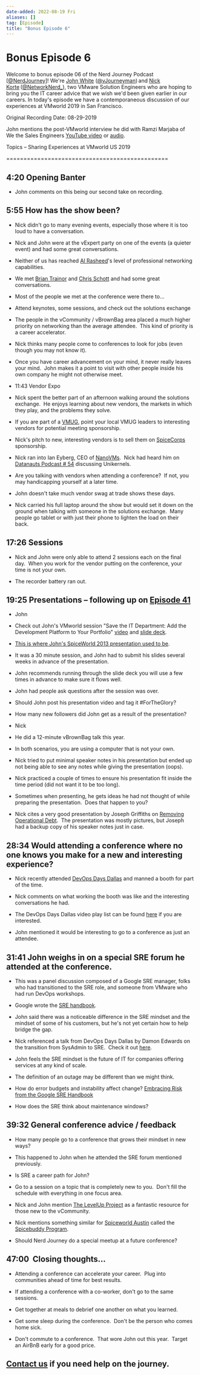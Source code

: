 ```yaml
---
date-added: 2022-08-19 Fri
aliases: []
tag: [Episode]
title: "Bonus Episode 6"
---
```


# Bonus Episode 6

Welcome to bonus episode 06 of the Nerd Journey Podcast [[@NerdJourney](https://twitter.com/NerdJourney/)]! We're [John White](https://www.linkedin.com/in/vJourneyman/) ([@vJourneyman](https://twitter.com/vJourneyman)) and [Nick Korte](https://www.linkedin.com/in/nickkortenetworknerd/) ([@NetworkNerd_](https://twitter.com/NetworkNerd_/)), two VMware Solution Engineers who are hoping to bring you the IT career advice that we wish we'd been given earlier in our careers. In today's episode we have a contemporaneous discussion of our experiences at VMworld 2019 in San Francisco.   

Original Recording Date: 08-29-2019 

John mentions the post-VMworld interview he did with Ramzi Marjaba of We the Sales Engineers [YouTube video](https://www.youtube.com/watch?v=poNOEmldS9k&t=4s) or [audio](https://wethesalesengineers.com/preparing-for-customer-conferences/).  

Topics – Sharing Experiences at VMworld US 2019 

=============================================== 

## 4:20 Opening Banter 

* John comments on this being our second take on recording. 

## 5:55 How has the show been? 

* Nick didn't go to many evening events, especially those where it is too loud to have a conversation. 

* Nick and John were at the vExpert party on one of the events (a quieter event) and had some great conversations. 

* Neither of us has reached [Al Rasheed]([https://twitter.com/al_rasheed?lang=en](https://twitter.com/al_rasheed?lang=en))'s level of professional networking capabilities. 

* We met [Brian Trainor]([https://www.linkedin.com/in/briantrainor/](https://www.linkedin.com/in/briantrainor/)) and [Chris Schott]([https://www.linkedin.com/in/chris-schott-57b453103/](https://www.linkedin.com/in/chris-schott-57b453103/)) and had some great conversations. 

* Most of the people we met at the conference were there to... 

* Attend keynotes, some sessions, and check out the solutions exchange 

* The people in the vCommunity / vBrownBag area placed a much higher priority on networking than the average attendee.  This kind of priority is a career accelerator. 

* Nick thinks many people come to conferences to look for jobs (even though you may not know it). 

* Once you have career advancement on your mind, it never really leaves your mind.  John makes it a point to visit with other people inside his own company he might not otherwise meet. 

* 11:43 Vendor Expo 

* Nick spent the better part of an afternoon walking around the solutions exchange.  He enjoys learning about new vendors, the markets in which they play, and the problems they solve. 

* If you are part of a [VMUG](https://www.vmug.com/), point your local VMUG leaders to interesting vendors for potential meeting sponsorship. 

* Nick's pitch to new, interesting vendors is to sell them on [SpiceCorps]([https://community.spiceworks.com/spicecorps](https://community.spiceworks.com/spicecorps)) sponsorship. 

* Nick ran into Ian Eyberg, CEO of [NanoVMs]([https://nanovms.com/](https://nanovms.com/)).  Nick had heard him on [Datanauts Podcast # 54]([https://packetpushers.net/podcast/bib-054-create-deploy-unikernels-with-nanovms/](https://packetpushers.net/podcast/bib-054-create-deploy-unikernels-with-nanovms/)) discussing Unikernels. 

* Are you talking with vendors when attending a conference?  If not, you may handicapping yourself at a later time. 

* John doesn't take much vendor swag at trade shows these days. 

* Nick carried his full laptop around the show but would set it down on the ground when talking with someone in the solutions exchange.  Many people go tablet or with just their phone to lighten the load on their back. 

## 17:26 Sessions 

* Nick and John were only able to attend 2 sessions each on the final day.  When you work for the vendor putting on the conference, your time is not your own. 

* The recorder battery ran out. 

## 19:25 Presentations – following up on [Episode 41](http://nerd-journey.com/nerd-journey-041-presentations/) 

* John 

* Check out John's VMworld session "Save the IT Department: Add the Development Platform to Your Portfolio" [video](https://videos.vmworld.com/global/2019/videoplayer/28263) and [slide deck](https://cms.vmworldonline.com/event_data/12/session_notes/CODE3333U.pdf).   

* [This is where John's SpiceWorld 2013 presentation used to be](https://community.spiceworks.com/topic/446548-smb-storage-right-way-wrong-way-spicy-way-spiceworld-2013). 

* It was a 30 minute session, and John had to submit his slides several weeks in advance of the presentation. 

* John recommends running through the slide deck you will use a few times in advance to make sure it flows well. 

* John had people ask questions after the session was over.   

* Should John post his presentation video and tag it #ForTheGlory? 

* How many new followers did John get as a result of the presentation? 

* Nick   

* He did a 12-minute vBrownBag talk this year. 

* In both scenarios, you are using a computer that is not your own. 

* Nick tried to put minimal speaker notes in his presentation but ended up not being able to see any notes while giving the presentation (oops). 

* Nick practiced a couple of times to ensure his presentation fit inside the time period (did not want it to be too long). 

* Sometimes when presenting, he gets ideas he had not thought of while preparing the presentation.  Does that happen to you? 

* Nick cites a very good presentation by Joseph Griffiths on [Removing Operational Debt](https://www.youtube.com/watch?v=TfU5IGET4nY).  The presentation was mostly pictures, but Joseph had a backup copy of his speaker notes just in case. 

## 28:34 Would attending a conference where no one knows you make for a new and interesting experience? 

* Nick recently attended [DevOps Days Dallas]([https://devopsdays.org/events/2019-dallas/welcome/](https://devopsdays.org/events/2019-dallas/welcome/)) and manned a booth for part of the time.   

* Nick comments on what working the booth was like and the interesting conversations he had. 

* The DevOps Days Dallas video play list can be found [here]([https://www.youtube.com/c/DevOpsDaysDFW/playlists](https://www.youtube.com/c/DevOpsDaysDFW/playlists)) if you are interested. 

* John mentioned it would be interesting to go to a conference as just an attendee. 

## 31:41 John weighs in on a special SRE forum he attended at the conference. 

* This was a panel discussion composed of a Google SRE manager, folks who had transitioned to the SRE role, and someone from VMware who had run DevOps workshops. 

* Google wrote the [SRE handbook]([https://landing.google.com/sre/books/](https://landing.google.com/sre/books/)). 

* John said there was a noticeable difference in the SRE mindset and the mindset of some of his customers, but he's not yet certain how to help bridge the gap. 

* Nick referenced a talk from DevOps Days Dallas by Damon Edwards on the transition from SysAdmin to SRE.  Check it out [here]([https://www.youtube.com/watch?v=WyjetwgyLv8&list=PLYPbg15kUYAUA0xTGRzDJZhlcqu4l_Ilf&index=4&t=0s](https://www.youtube.com/watch?v=WyjetwgyLv8&list=PLYPbg15kUYAUA0xTGRzDJZhlcqu4l_Ilf&index=4&t=0s)). 

* John feels the SRE mindset is the future of IT for companies offering services at any kind of scale. 

* The definition of an outage may be different than we might think. 

* How do error budgets and instability affect change? [Embracing Risk from the Google SRE Handbook](https://landing.google.com/sre/sre-book/chapters/embracing-risk/) 

* How does the SRE think about maintenance windows? 

## 39:32 General conference advice / feedback 

* How many people go to a conference that grows their mindset in new ways? 

* This happened to John when he attended the SRE forum mentioned previously. 

* Is SRE a career path for John? 

* Go to a session on a topic that is completely new to you.  Don't fill the schedule with everything in one focus area. 

* Nick and John mention [The LevelUp Project]([https://twitter.com/tech_levelup?lang=en](https://twitter.com/tech_levelup?lang=en)) as a fantastic resource for those new to the vCommunity. 

* Nick mentions something similar for [Spiceworld Austin](https://www.spiceworks.com/spiceworld/) called the [Spicebuddy Program]([https://community.spiceworks.com/topic/2224493-this-has-been-a-long-time-coming](https://community.spiceworks.com/topic/2224493-this-has-been-a-long-time-coming)). 

* Should Nerd Journey do a special meetup at a future conference? 

## 47:00  Closing thoughts... 

* Attending a conference can accelerate your career.  Plug into communities ahead of time for best results. 

* If attending a conference with a co-worker, don't go to the same sessions. 

* Get together at meals to debrief one another on what you learned. 

* Get some sleep during the conference.  Don't be the person who comes home sick. 

* Don't commute to a conference.  That wore John out this year.  Target an AirBnB early for a good price. 

## [Contact us](https://twitter.com/NerdJourney) if you need help on the journey.